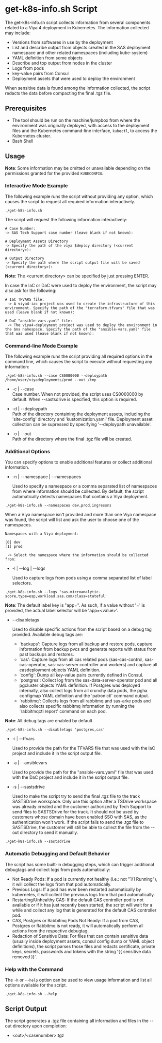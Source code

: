 # get-k8s-info.sh Script

The get-k8s-info.sh script collects information from several components related to a Viya 4 deployment in Kubernetes. The information collected 
may include:

- Versions from softwares in use by the deployment
- List and describe output from objects created in the SAS deployment namespace and other related namespaces (including kube-system)
- YAML definition from some objects
- Describe and top output from nodes in the cluster
- Logs from pods
- key-value pairs from Consul
- Deployment assets that were used to deploy the environment
  
When sensitive data is found among the information collected, the script redacts the data before compacting the final .tgz file.

## Prerequisites

- The tool should be run on the machine/jumpbox from where the environment was originally deployed, with access to the deployment files and the Kubernetes 
command-line interface, `kubectl`, to access the Kubernetes cluster.
- Bash Shell

## Usage

**Note**: Some information may be omitted or unavailable depending on the permissions granted for the provided
`KUBECONFIG`.

### Interactive Mode Example

The following example runs the script without providing any option, which causes the script to request all required information interactively.

```
./get-k8s-info.sh
```

The script will request the following information interactively:

```
# Case Number:
-> SAS Tech Support case number (leave blank if not known):

# Deployment Assets Directory
-> Specify the path of the viya $deploy directory (<current directory>):

# Output Directory
-> Specify the path where the script output file will be saved (<current directory>):
```

**Note**: The \<current directory\> can be specified by just pressing ENTER.

In case the IaC or DaC were used to deploy the environment, the script may also ask for the following:

```
# IaC TFVARS file:
 -> A viya4-iac project was used to create the infrastructure of this environment. Specify the path of the "terraform.tfvars" file that was used (leave blank if not known):

# DaC "ansible-vars.yaml" file:
 -> The viya4-deployment project was used to deploy the environment in the $ns namespace. Specify the path of the "ansible-vars.yaml" file that was used (leave blank if not known):
 ```

### Command-line Mode Example

The following example runs the script providing all required options in the command line, which causes the script to execute without requesting any information:

```
./get-k8s-info.sh --case CS0000000 --deploypath /home/user/viyadeployments/prod --out /tmp 
```

* -c | --case  
    Case number. When not provided, the script uses CS0000000 by default. When --sastsdrive is specified, this option is required.

* -d | --deploypath  
    Path of the directory containing the deployment assets, including the 'site-config' directory and 'kustomization.yaml' file. Deployment asset collection can be supressed by specifying '--deploypath unavailable'.

* -o | --out  
    Path of the directory where the final .tgz file will be created.

### Additional Options

You can specify options to enable additional features or collect additional information.

* -n | --namespace | --namespaces

    Used to specify a namespace or a comma separated list of namespaces from where information should be collected. By default, the script automatically detects namespaces that contains a Viya deployment. 
    
```
./get-k8s-info.sh --namespaces dev,prod,ingressns
```

When a Viya namespace isn't provided and more than one Viya namespace was found, the script will list and ask the user to choose one of the namespaces.

```
Namespaces with a Viya deployment:

[0] dev
[1] prod

 -> Select the namespace where the information should be collected from: 
```

* -l | --log | --logs  

    Used to capture logs from pods using a comma separated list of label selectors. 

```
./get-k8s-info.sh --logs 'sas-microanalytic-score,type=esp,workload.sas.com/class=stateful'
```

**Note**: The default label key is "app=". As such, if a value without '=' is provided, the actual label selector will be 'app=\<value\>'.

* --disabletags  

    Used to disable specific actions from the script based on a debug tag provided. Available debug tags are:  

    * 'backups': Capture logs from all backup and restore pods, capture information from backup pvcs and generate reports with status from past backups and restores.  
    * 'cas': Capture logs from all cas related pods (sas-cas-control, sas-cas-operator, sas-cas-server controller and workers) and capture all casdeployment objects YAML definition.  
    * 'config': Dump all key-value pairs currently defined in Consul.  
    * 'postgres': Collect log from the sas-data-server-operator pod and all pgcluster objects YAML definition. If Postgres was deployed internally, also collect logs from all crunchy data pods, the pgha configmap YAML definition and the 'patronictl' command output.
    * 'rabbitmq': Collects logs from all rabbitmq and sas-arke pods and also collects specific rabbitmq information by running the 'rabbitmqctl report' command on each pod.

**Note**: All debug tags are enabled by default.

```
./get-k8s-info.sh --disabletags 'postgres,cas'
```

* -i | --tfvars 

    Used to provide the path for the TFVARS file that was used with the IaC project and include it in the script output file.

* -a | --ansiblevars  

    Used to provide the path for the "ansible-vars.yaml" file that was used with the DaC project and include it in the script output file.

* -s | --sastsdrive  

    Used to make the script try to send the final .tgz file to the track SASTSDrive workspace. Only use this option after a TSDrive workspace was already created and the customer authorized by Tech Support to send files to SASTSDrive for the track. It should not be used by customers whose domain have been enabled SSO with SAS, as the authentication won't work. If the script fails to send the .tgz file to SASTSDrive, the customer will still be able to collect the file from the --out directory to send it manually.

```
./get-k8s-info.sh --sastsdrive
```

### Automatic Debugging and Default Behavior

The script has some built-in debugging steps, which can trigger additional debugtags and collect logs from pods automatically:

* Not Ready Pods: If a pod is currently not healthy (i.e.: not "1/1 Running"), it will collect the logs from that pod automatically.
* Previous Logs: If a pod has ever been restarted automatically by kubernetes, it will collect the previous logs from that pod automatically.
* Restarting/Unhealthy CAS: If the default CAS controller pod is not available or if it has just recently been started, the script will wait for a while and collect any log that is generated for the default CAS controller pod.
* CAS, Postgres or Rabbitmq Pods Not Ready: If a pod from CAS, Postgres or Rabbitmq is not ready, it will automatically perform all actions from the respective debugtag.
* Redaction of Sensitive Data: For files that can contain sensitive data (usually inside deployment assets, consul config dump or YAML object definitions), the script parses those files and redacts 
  certificate, private keys, secrets, passwords and tokens with the string '{{ sensitive data removed }}'.

### Help with the Command

The `-h` or `--help` option can be used to view usage information and list all options available for the script.

```
./get-k8s-info.sh --help
```

## Script Output

The script generates a .tgz file containing all information and files in the --out directory upon completion:

* \<out\>/\<casenumber\>.tgz